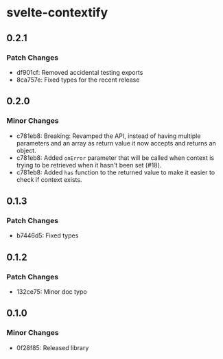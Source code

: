 # svelte-contextify

## 0.2.1

### Patch Changes

- df901cf: Removed accidental testing exports
- 8ca757e: Fixed types for the recent release

## 0.2.0

### Minor Changes

- c781eb8: Breaking: Revamped the API, instead of having multiple parameters and an array as return value it now accepts and returns an object.
- c781eb8: Added `onError` parameter that will be called when context is trying to be retrieved when it hasn't been set (#18).
- c781eb8: Added `has` function to the returned value to make it easier to check if context exists.

## 0.1.3

### Patch Changes

- b7446d5: Fixed types

## 0.1.2

### Patch Changes

- 132ce75: Minor doc typo

## 0.1.0

### Minor Changes

- 0f28f85: Released library
